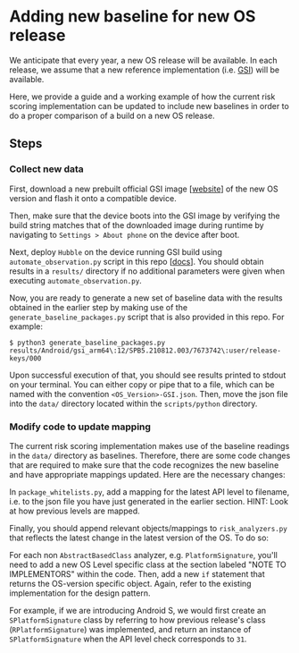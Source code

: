 # Adding new baseline for new OS release

We anticipate that every year, a new OS release will be available. In each
release, we assume that a new reference implementation (i.e.
[GSI](https://source.android.com/setup/build/gsi)) will be available.

Here, we provide a guide and a working example of how the current risk scoring 
implementation can be updated to include new baselines in order to do a proper 
comparison of a build on a new OS release.

## Steps
### Collect new data
First, download a new prebuilt official GSI image
\[[website](https://developer.android.com/topic/generic-system-image/releases#android-gsi-12)\] of the new OS version and flash 
it onto a compatible device.

Then, make sure that the device boots into the GSI image by verifying the
build string matches that of the downloaded image during runtime by navigating
to `Settings > About phone` on the device after boot.

Next, deploy `Hubble` on the device running GSI build using
`automate_observation.py` script in this repo \[[docs](automate_observation.md)\]. You should obtain results in a `results/` directory if no additional parameters 
were given when executing `automate_observation.py`.

Now, you are ready to generate a new set of baseline data with the results obtained 
in the earlier step by making use of the `generate_baseline_packages.py` script 
that is also provided in this repo. For example:
```
$ python3 generate_baseline_packages.py results/Android/gsi_arm64\:12/SPB5.210812.003/7673742\:user/release-keys/000

```

Upon successful execution of that, you should see results printed to stdout on
your terminal. You can either copy or pipe that to a file, which can be named
with the convention `<OS_Version>-GSI.json`. Then, move the json file into the
  `data/` directory located within the `scripts/python` directory.

### Modify code to update mapping
The current risk scoring implementation makes use of the baseline readings in
the `data/` directory as baselines. Therefore, there are some code changes that
are required to make sure that the code recognizes the new baseline and have
appropriate mappings updated. Here are the necessary changes:

In `package_whitelists.py`, add a mapping for the latest API level to filename, i.e. to the json file you have just generated in the earlier section.
HINT: Look at how previous levels are mapped.

Finally, you should append relevant objects/mappings to `risk_analyzers.py` that reflects the latest change in the latest version of the OS. To do so:

For each non `AbstractBasedClass` analyzer, e.g. `PlatformSignature`, you'll need
to add a new OS Level specific class at the section labeled "NOTE TO IMPLEMENTORS"
within the code. Then, add a new `if` statement that returns the OS-version specific
object. Again, refer to the existing implementation for the design pattern.

For example, if we are introducing Android S, we would first create an 
`SPlatformSignature` class by referring to how previous release's class
(`RPlatformSignature`) was implemented, and return an instance of
`SPlatformSignature` when the API level check corresponds to `31`.
